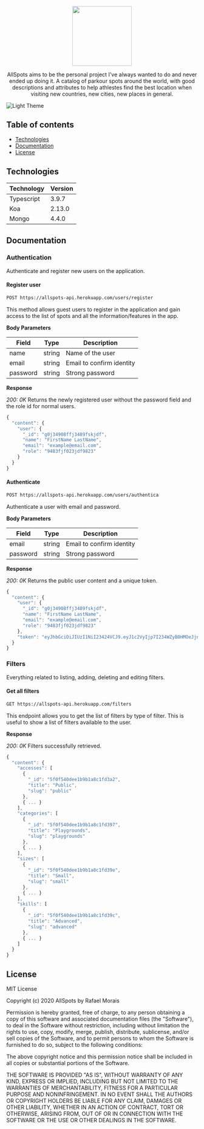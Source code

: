 <p align="center">
<img src="https://user-images.githubusercontent.com/924985/89710534-53057b00-d984-11ea-852f-3535e0d8b020.png" width="156.5px">
</p>

<p align="center">
AllSpots aims to be the personal project I've always wanted to do and never ended up doing it. A catalog of parkour spots around the world, with good descriptions and attributes to help athlestes find the best location when visiting new countries, new cities, new places in general. 
</p>

![Light Theme](https://user-images.githubusercontent.com/924985/91487388-f247cf00-e8ad-11ea-9933-ba03bac8a74d.png)

## Table of contents

- [Technologies](https://github.com/rafmst/allspots-api#technologies)
- [Documentation](https://github.com/rafmst/allspots-api#documentation)
- [License](https://github.com/rafmst/allspots-api#license)

## Technologies

| Technology  | Version |
|---|---|
| Typescript | 3.9.7 |
| Koa | 2.13.0 |
| Mongo | 4.4.0 |

## Documentation

### Authentication

Authenticate and register new users on the application.

#### Register user

```bash
POST https://allspots-api.herokuapp.com/users/register
```

This method allows guest users to register in the application and gain access to the list of spots and all the information/features in the app.

**Body Parameters**

| Field | Type | Description |
|---|---|---|
| name | string | Name of the user |
| email | string | Email to confirm identity |
| password | string | Strong password |

**Response**

*200: 0K*
Returns the newly registered user without the password field and the role id for normal users.

```js
{
  "content": {
    "user": {
      "_id": "g0j34908ffj3489fskjdf",
      "name": "FirstName LastName",
      "email": "example@email.com",
      "role": "9483fjf023jdf9823"
    }
  }
}
```

#### Authenticate

```bash
POST https://allspots-api.herokuapp.com/users/authentica
```

Authenticate a user with email and password.

**Body Parameters**

| Field | Type | Description |
|---|---|---|
| email | string | Email to confirm identity |
| password | string | Strong password |

**Response**

*200: 0K*
Returns the public user content and a unique token.

```js
{
  "content": {
    "user": {
      "_id": "g0j34908ffj3489fskjdf",
      "name": "FirstName LastName",
      "email": "example@email.com",
      "role": "9483fjf023jdf9823"
    },
    "token": "eyJhbGciOiJIUzI1NiI23424VCJ9.eyJ1c2VyIjp7I234WZyB0HMOeJjn190"
  }
}
```

### Filters

Everything related to listing, adding, deleting and editing filters.

#### Get all filters

```bash
GET https://allspots-api.herokuapp.com/filters
```

This endpoint allows you to get the list of filters by type of filter. This is useful to show a list of filters available to the user.

**Response**

*200: 0K*
Filters successfully retrieved.

```js
{
  "content": {
    "accesses": [
      {
        "_id": "5f0f540dee1b9b1a8c1fd3a2",
        "title": "Public",
        "slug": "public"
      },
      { ... }
    ],
    "categories": [
      {
        "_id": "5f0f540dee1b9b1a8c1fd397",
        "title": "Playgrounds",
        "slug": "playgrounds"
      },
      { ... }
    ],
    "sizes": [
      {
        "_id": "5f0f540dee1b9b1a8c1fd39e",
        "title": "Small",
        "slug": "small"
      },
      { ... }
    ],
    "skills": [
      {
        "_id": "5f0f540dee1b9b1a8c1fd39c",
        "title": "Advanced",
        "slug": "advanced"
      },
      { ... }
    ]
  }
}
```

## License

MIT License

Copyright (c) 2020 AllSpots by Rafael Morais

Permission is hereby granted, free of charge, to any person obtaining a copy
of this software and associated documentation files (the "Software"), to deal
in the Software without restriction, including without limitation the rights
to use, copy, modify, merge, publish, distribute, sublicense, and/or sell
copies of the Software, and to permit persons to whom the Software is
furnished to do so, subject to the following conditions:

The above copyright notice and this permission notice shall be included in all
copies or substantial portions of the Software.

THE SOFTWARE IS PROVIDED "AS IS", WITHOUT WARRANTY OF ANY KIND, EXPRESS OR
IMPLIED, INCLUDING BUT NOT LIMITED TO THE WARRANTIES OF MERCHANTABILITY,
FITNESS FOR A PARTICULAR PURPOSE AND NONINFRINGEMENT. IN NO EVENT SHALL THE
AUTHORS OR COPYRIGHT HOLDERS BE LIABLE FOR ANY CLAIM, DAMAGES OR OTHER
LIABILITY, WHETHER IN AN ACTION OF CONTRACT, TORT OR OTHERWISE, ARISING FROM,
OUT OF OR IN CONNECTION WITH THE SOFTWARE OR THE USE OR OTHER DEALINGS IN THE
SOFTWARE.
